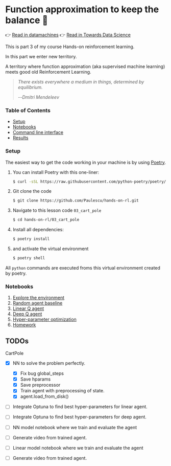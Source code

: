 # Function approximation to keep the balance 💃
👉 [Read in datamachines]()
👉 [Read in Towards Data Science]()


This is part 3 of my course Hands-on reinforcement learning.

In this part we enter new territory.

A territory where function approximation (aka supervised machine learning)
meets good old Reinforcement Learning.

> *There exists everywhere a medium in things, determined by equilibrium.*
>
> --_Dmitri Mendeleev_

### Table of Contents

* [Setup](#setup)
* [Notebooks](#notebooks)
* [Command line interface](#model-inference-as-a-rest-api)
* [Results](#results)


### Setup

The easiest way to get the code working in your machine is by using [Poetry](https://python-poetry.org/docs/#installation).


1. You can install Poetry with this one-liner:
    ```bash
    $ curl -sSL https://raw.githubusercontent.com/python-poetry/poetry/master/get-poetry.py | python -
    ```

2. Git clone the code
    ```bash
    $ git clone https://github.com/Paulescu/hands-on-rl.git 
    ```

3. Navigate to this lesson code `03_cart_pole`
    ```bash
    $ cd hands-on-rl/03_cart_pole
    ```

4. Install all dependencies:
    ```bash
    $ poetry install
    ```

5. and activate the virtual environment
    ```bash
    $ poetry shell
    ```

All `python` commands are executed froms this virtual environment created by poetry.

### Notebooks

1. [Explore the environment](notebooks/00_environment.ipynb)
2. [Random agent baseline](notebooks/01_random_agent_baseline.ipynb)
3. [Linear Q agent](notebooks/02_linear_q_agent.ipynb)
4. [Deep Q agent](notebooks/03_deep_q_agent.ipynb)
5. [Hyper-parameter optimization]()
6. [Homework](notebooks/04_homework.ipynb)


## TODOs

CartPole
- [x] NN to solve the problem perfectly.
  - [x] Fix bug global_steps
  - [x] Save hparams
  - [x] Save preprocessor
  - [x] Train agent with preprocessing of state.
  - [x] agent.load_from_disk()

- [ ] Integrate Optuna to find best hyper-parameters for linear agent.
- [ ] Integrate Optuna to find best hyper-parameters for deep agent.



- [ ] NN model notebook where we train and evaluate the agent  
- [ ] Generate video from trained agent.

- [ ] Linear model notebook where we train and evaluate the agent
- [ ] Generate video from trained agent.

